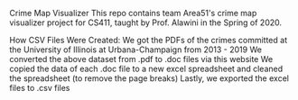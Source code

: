Crime Map Visualizer
This repo contains team Area51's crime map visualizer project for CS411, taught by Prof. Alawini in the Spring of 2020.

How CSV Files Were Created:
We got the PDFs of the crimes committed at the University of Illinois at Urbana-Champaign from 2013 - 2019
We converted the above dataset from .pdf to .doc files via this website
We copied the data of each .doc file to a new excel spreadsheet and cleaned the spreadsheet (to remove the page breaks)
Lastly, we exported the excel files to .csv files
